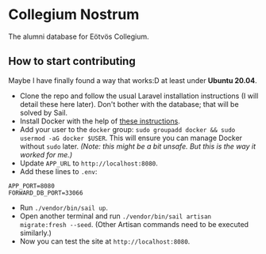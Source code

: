 # Collegium Nostrum

The alumni database for Eötvös Collegium.

## How to start contributing

Maybe I have finally found a way that works:D at least under **Ubuntu 20.04**.

- Clone the repo and follow the usual Laravel installation instructions (I will detail these here later). Don't bother with the database; that will be solved by Sail.
- Install Docker with the help of [these instructions](https://docs.docker.com/engine/install/ubuntu/).
- Add your user to the `docker` group: `sudo groupadd docker && sudo usermod -aG docker $USER`. This will ensure you can manage Docker without `sudo` later. _(Note: this might be a bit unsafe. But this is the way it worked for me.)_
- Update `APP_URL` to `http://localhost:8080`.
- Add these lines to `.env`:
```
APP_PORT=8080
FORWARD_DB_PORT=33066
```
- Run `./vendor/bin/sail up`.
- Open another terminal and run `./vendor/bin/sail artisan migrate:fresh --seed`. (Other Artisan commands need to be executed similarly.)
- Now you can test the site at `http://localhost:8080`.

